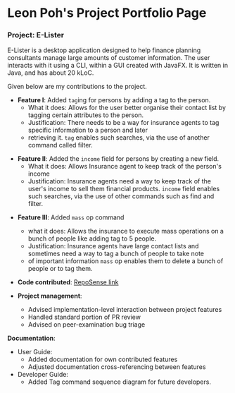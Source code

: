 # Leon Poh's Project Portfolio Page
### Project: E-Lister

E-Lister is a desktop application designed to help finance planning consultants manage large amounts of customer information. The user interacts with it using a CLI, within a GUI created with JavaFX. It is written in Java, and has about 20 kLoC.

Given below are my contributions to the project.

* **Feature I**: Added `tag`ing for persons by adding a tag to the person.
  * What it does: Allows for the user better organise their contact list by tagging certain attributes to the person.
  * Justification: There needs to be a way for insurance agents to tag specific information to a person and later 
  * retrieving it.
  `tag` enables such searches, via the use of another command called filter.
<!--  * Highlights: TBD -->
* **Feature II**: Added the `income` field for persons by creating a new field.
  * What it does: Allows Insurance agent to keep track of the person's income
  * Justification: Insurance agents need a way to keep track of the user's income to sell them financial products.
  `income` field enables such searches, via the use of other commands such as find and filter.
<!--  * Highlights: TBD -->
* **Feature III**: Added `mass` op command
  * what it does: Allows the insurance to execute mass operations on a bunch of people like adding tag to 5 people.
  * Justification: Insurance agents have large contact lists and sometimes need a way to tag a bunch of people to take note
  * of important information
  `mass` op enables them to delete a bunch of people or to tag them.

* **Code contributed**: [RepoSense link](https://nus-cs2103-ay2223s2.github.io/tp-dashboard/?search=T17-3&sort=groupTitle&sortWithin=totalCommits%20dsc&timeframe=commit&mergegroup=&groupSelect=groupByRepos&breakdown=true&checkedFileTypes=docs~functional-code~test-code~other&since=2023-02-17)
    

* **Project management**:
  * Advised implementation-level interaction between project features
  * Handled standard portion of PR review
  * Advised on peer-examination bug triage
  
**Documentation**:
 * User Guide:
    * Added documentation for own contributed features
    * Adjusted documentation cross-referencing between features
  * Developer Guide:
    * Added Tag command sequence diagram for future developers.
